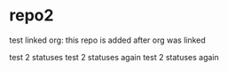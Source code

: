 # repo2

test linked org: this repo is added after org was linked

test 2 statuses
test 2 statuses again
test 2 statuses again
